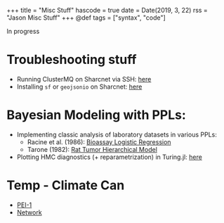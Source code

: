 +++
title = "Misc Stuff"
hascode = true
date = Date(2019, 3, 22)
rss = "Jason Misc Stuff"
+++
@def tags = ["syntax", "code"]

In progress
<!-- 
# Julia Bayes 
## Reparametrization in Turing.jl

Finish the Neal funnel writeup [here](/pages/neal). 

## Turing pitfalls

This is going to be a page with some easy to make mistakes, and ways to avoid them. [here](/pages/turingpitfalls). 

## Some random models
Way later

- Splines
- Epidemic models
    - Chain Binomial
    - SIR - Diffeq
    - SIR - Markov process
    - Partially specified models
- Paintings  -->
# Troubleshooting stuff
- Running ClusterMQ on Sharcnet via SSH: [here](/pages/scratchpad/cmq_sharc)
- Installing `sf` or `geojsonio` on Sharcnet: [here](/pages/scratchpad/sf_sharc)


# Bayesian Modeling with PPLs:
- Implementing classic analysis of laboratory datasets in various PPLs:
    - Racine et al. (1986): [Bioassay Logistic Regression](/pages/BayesEx/BDA3/BioAssay1/bioassay1)
    - Tarone (1982): [Rat Tumor Hierarchical Model](/pages/BayesEx/BDA3/RatTumor/RT1)
- Plotting HMC diagnostics (+ reparametrization) in Turing.jl: [here](/pages/neal)

# Temp - Climate Can
- [PEI-1](/pages/climate-can/pei-1)
- [Network](/pages/climate-can/visnet)
